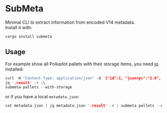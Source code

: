 # SubMeta

Minimal CLI to extract information from encoded V14 metadata.  
Install it with:

```rust
cargo install submeta
```

## Usage

For example show all Polkadot pallets with their storage items, you need [jq] installed:

```rust
curl -H "Content-Type: application/json" -d '{"id":1, "jsonrpc":"2.0", "method": "state_getMetadata"}' https://rpc.polkadot.io:443 |\
jq '.result' -r |\
submeta pallets --with-storage
```

or if you have a local `metadata.json`:  

```rust
cat metadata.json | jq metadata.json '.result' -r | submeta pallets --with-storage
```

<!-- LINKS -->

[jq]: https://stedolan.github.io/jq/
